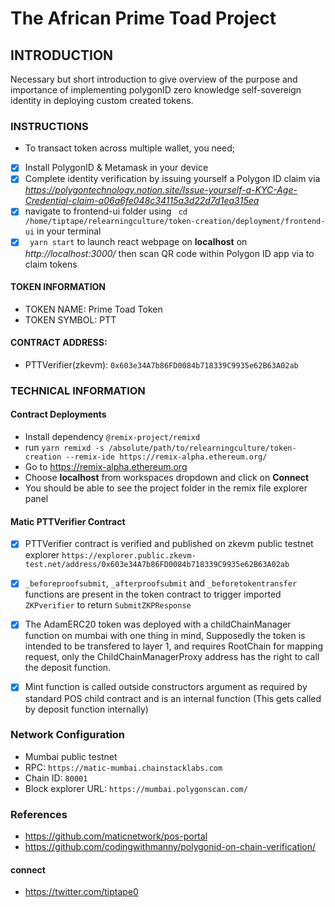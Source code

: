# The African Prime Toad Project

## INTRODUCTION
Necessary but short introduction to give overview of the purpose and importance of implementing polygonID zero knowledge self-sovereign identity in deploying custom created tokens.
### INSTRUCTIONS
* To transact token across multiple wallet, you need;

- [X] Install PolygonID & Metamask in your device
- [X] Complete identity verification by issuing yourself a Polygon ID claim via *https://polygontechnology.notion.site/Issue-yourself-a-KYC-Age-Credential-claim-a06a6fe048c34115a3d22d7d1ea315ea*
- [X] navigate to frontend-ui folder using ``` cd /home/tiptape/relearningculture/token-creation/deployment/frontend-ui``` in your terminal
- [X] ``` yarn start``` to launch react webpage on **localhost** on *http://localhost:3000/* then scan QR code within Polygon ID app via to claim tokens

#### TOKEN INFORMATION
* TOKEN NAME: Prime Toad Token
* TOKEN SYMBOL: PTT
#### CONTRACT ADDRESS:  
* PTTVerifier(zkevm): `0x603e34A7b86FD0084b718339C9935e62B63A02ab`

### TECHNICAL INFORMATION
#### Contract Deployments
* Install dependency `@remix-project/remixd`
* run `yarn remixd -s /absolute/path/to/relearningculture/token-creation --remix-ide https://remix-alpha.ethereum.org/` 
* Go to https://remix-alpha.ethereum.org
* Choose **localhost** from workspaces dropdown and click on **Connect**
* You should be able to see the project folder in the remix file explorer panel

#### Matic PTTVerifier Contract

- [X] PTTVerifier contract is verified and published on zkevm public testnet explorer `https://explorer.public.zkevm-test.net/address/0x603e34A7b86FD0084b718339C9935e62B63A02ab`
- [X] `_beforeproofsubmit`, `_afterproofsubmit` and  `_beforetokentransfer` functions are present in the token contract to trigger imported `ZKPverifier` to return `SubmitZKPResponse` 

- [X] The AdamERC20 token was deployed with a childChainManager function on mumbai with one thing in mind, Supposedly the token is intended to be transfered to layer 1, and requires RootChain for mapping request, only the ChildChainManagerProxy address has the right to call the deposit function.
- [X] Mint function is called outside constructors argument as required by standard POS child contract and is an internal function (This gets called by deposit function internally)

### Network Configuration
*   Mumbai public testnet
*   RPC: `https://matic-mumbai.chainstacklabs.com`
*   Chain ID: `80001`
*   Block explorer URL: `https://mumbai.polygonscan.com/`

### References
* https://github.com/maticnetwork/pos-portal 
* https://github.com/codingwithmanny/polygonid-on-chain-verification/

#### connect
* https://twitter.com/tiptape0
